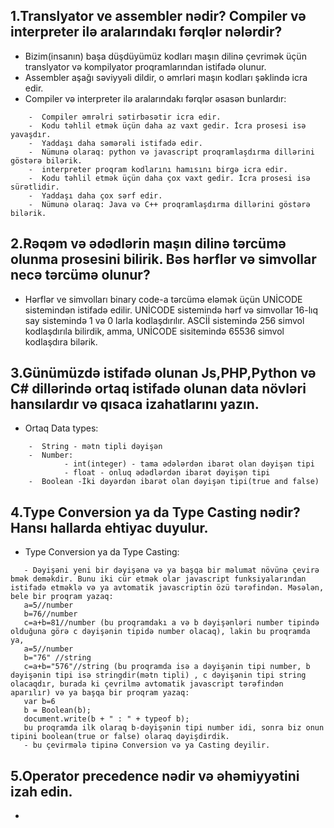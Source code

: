 ## 1.Translyator ve assembler nədir? Compiler və interpreter ilə aralarındakı fərqlər nələrdir?
 - Bizim(insanın) başa düşdüyümüz kodları maşın dilinə çevrimək üçün translyator və kompilyator proqramlarından istifadə olunur.
 - Assembler aşağı səviyyəli dildir, o əmrləri maşın kodları şəklində icra edir.
 - Compiler və interpreter ilə aralarındakı fərqlər əsasən bunlardır:
```
    -  Compiler əmrəlri sətirbəsətir icra edir.
    -  Kodu təhlil etmək üçün daha az vaxt gedir. İcra prosesi isə yavaşdır.
    -  Yaddaşı daha səmərəli istifadə edir.
    -  Nümunə olaraq: python və javascript proqramlaşdırma dillərini göstərə bilərik.
    -  interpreter proqram kodlarını hamısını birgə icra edir.
    -  Kodu təhlil etmək üçün daha çox vaxt gedir. İcra prosesi isə sürətlidir.
    -  Yaddaşı daha çox sərf edir.
    -  Nümunə olaraq: Java və C++ proqramlaşdırma dillərini göstərə bilərik.
```
## 2.Rəqəm və ədədlərin maşın dilinə tərcümə olunma prosesini bilirik. Bəs hərflər və simvollar necə tərcümə olunur?
 - Hərflər ve simvolları binary code-a tərcümə eləmək üçün UNİCODE sistemindən istifadə edilir. UNİCODE sistemində hərf və simvollar 16-lıq say sistemində 1 və 0 larla kodlaşdırılır. ASCİİ sistemində 256 simvol kodlaşdırıla bilirdik, amma, UNİCODE sisitemində 65536 simvol kodlaşdıra bilərik.
## 3.Günümüzdə istifadə olunan Js,PHP,Python və C# dillərində ortaq istifadə olunan data növləri hansılardır və qısaca izahatlarını yazın.
 - Ortaq Data types:
```
    -  String - mətn tipli dəyişən
    -  Number:
            - int(integer) - tama ədələrdən ibarət olan dəyişən tipi 
            - float - onluq ədədlərdən ibarət dəyişən tipi
    -  Boolean -İki dəyərdən ibarət olan dəyişən tipi(true and false)
``` 
## 4.Type Conversion ya da Type Casting nədir? Hansı hallarda ehtiyac duyulur.
 - Type Conversion ya da Type Casting:
```
   - Dəyişəni yeni bir dəyişənə və ya başqa bir məlumat növünə çevirə bmək deməkdir. Bunu iki cür etmək olar javascript funksiyalarından istifadə etməklə və ya avtomatik javascriptin özü tərəfindən. Məsələn, bele bir proqram yazaq: 
   a=5//number
   b=76//number
   c=a+b=81//number (bu proqramdakı a və b dəyişənləri number tipində olduğuna görə c dəyişənin tipidə number olacaq), lakin bu proqramda ya,
   a=5//number
   b="76" //string
   c=a+b="576"//string (bu proqramda isə a dəyişənin tipi number, b dəyişənin tipi isə stringdir(mətn tipli) , c dəyişənin tipi string olacaqdır, burada ki çevrilmə avtomatik javascript tərəfindən aparılır) və ya başqa bir proqram yazaq:
   var b=6
   b = Boolean(b);
   document.write(b + " : " + typeof b);
   bu proqramda ilk olaraq b-dəyişənin tipi number idi, sonra biz onun tipini boolean(true or false) olaraq dəyişdirdik.
   - bu çevirmələ tipinə Conversion və ya Casting deyilir. 
```
## 5.Operator precedence nədir və əhəmiyyətini izah edin.
 - 